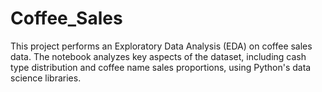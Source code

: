 # Coffee_Sales
This project performs an Exploratory Data Analysis (EDA) on coffee sales data. The notebook analyzes key aspects of the dataset, including cash type distribution and coffee name sales proportions, using Python's data science libraries.
